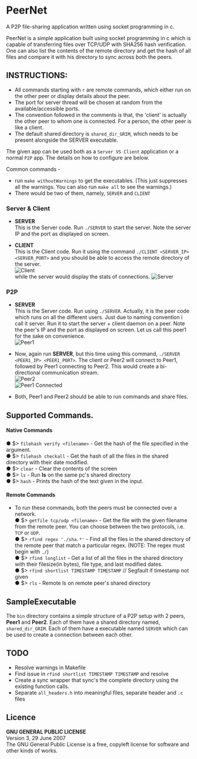 # PeerNet
A P2P file-sharing application written using socket programming in c.

PeerNet is a simple application built using socket programming in c which is capable of transferring files over TCP/UDP with SHA256 hash verification. One can also list the contents of the remote directory and get the hash of all files and compare it with his directory to sync across both the peers.

## INSTRUCTIONS:
- All commands starting with `r` are remote commands, which either run on the other peer or display details about the peer.  
- The port for server thread will be chosen at random from the available/accessible ports.
- The convention followed in the comments is that, the 'client' is actually the other peer to whom one is connected. For a person, the other peer is like a client.
- The default shared directory is `shared_dir_GRIM`, which needs to be present alongside the SERVER executable.

The given app can be used both as a `Server VS Client` application or a normal `P2P` app.
The details on how to configure are below.

Common commands -
- run `make withoutWarnings` to get the executables. (This just suppresses all the warnings. You can also run `make all` to see the warnings.)
- There would be two of them, namely, `SERVER` and `CLIENT`


### Server & Client
- **SERVER**  
This is the Server code. Run `./SERVER` to start the server. Note the server IP and the port as displayed on screen.  

- **CLIENT**  
This is the Client code.  Run it using the command `./CLIENT <SERVER_IP> <SERVER_PORT>` and you should be able to access the remote directory of the server.  
![Client](http://i.imgur.com/p1J1pNf.png)  
while the server would display the stats of connections.
![Server](http://i.imgur.com/fZOGPiT.png)

### P2P
- **SERVER**  
This is the Server code. Run using `./SERVER`. Actually, it is the peer code which runs on all the different users. Just due to naming convention i call it server. Run it to start the server + client daemon on a peer. Note the peer's IP and the port as displayed on screen. Let us call this peer1 for the sake on convenience.  
![Peer1](http://i.imgur.com/oct8aJB.png)

- Now, again run **SERVER**, but this time using this command, `./SERVER <PEER1_IP> <PEER1_PORT>`. The client or Peer2 will connect to Peer1, followed by Peer1 connecting to Peer2. This would create a bi-directional communication stream.  
![Peer2](http://i.imgur.com/1s8JA1J.png)  
![Peer1 Connected](http://i.imgur.com/if7sF9T.png)  

- Both, Peer1 and Peer2 should be able to run commands and share files.


## Supported Commands.  

#### Native Commands
● $> `filehash verify <filename>` - Get the hash of the file specified in the argument.  
● $> `filehash checkall` - Get the hash of all the files in the shared directory with their date modified.  
● $> `clear`  - Clear the contents of the screen  
● $> `ls`    - Run <b>ls</b> on the same pc's shared directory  
● $> `hash` - Prints the hash of the text given in the input.  


#### Remote Commands
- To run these commands, both the peers must be connected over a network.  
● $> `getfile tcp/udp <filename>` - Get the file with the given filename from the remote peer. You can choose between the two protocols, i.e. `TCP` or `UDP`.  
● $> `rfind regex './sha.*'`  -  Find all the files in the shared directory of the remote peer that match a particular regex. (NOTE: The regex must begin with `./`)  
● $> `rfind longlist` - Get a list of all the files in the shared directory with their filesize(in bytes), file type, and last modified dates.  
● $> `rfind shortlist TIMESTAMP TIMESTAMP`  // Segfault if timestamp not given  
● $> `rls` - Remote ls on remote peer's shared directory  


## SampleExecutable

The `bin` directory contains a simple structure of a P2P setup with 2 peers, **Peer1** and **Peer2**. Each of them have a shared directory named, `shared_dir_GRIM`. Each of them have a executable named `SERVER` which can be used to create a connection between each other.

## TODO
- Resolve warnings in Makefile
- Find issue in `rfind shortlist TIMESTAMP TIMESTAMP` and resolve
- Create a sync wrapper that sync's the complete directory using the existing function calls.
- Separate `all_headers.h` into meaningful files, separate header and `.c` files

## Licence
**GNU GENERAL PUBLIC LICENSE**  
Version 3, 29 June 2007  
The GNU General Public License is a free, copyleft license for software and other kinds of works.
